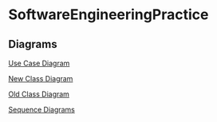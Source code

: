 # SoftwareEngineeringPractice
## Diagrams
[Use Case Diagram](https://drive.google.com/file/d/1TZBnwLbrYzN_rtDHoG7ovTYLz4JMTDst/view?usp=sharing)

[New Class Diagram](https://drive.google.com/file/d/1gzqQ0AXBI24RddafcyB61s94ZGXCrN8U/view?usp=sharing)

[Old Class Diagram](https://drive.google.com/file/d/1tpF8CfgXYkLrL0un2yI6m4j5sFMbGtDJ/view?usp=sharing)

[Sequence Diagrams](https://drive.google.com/file/d/1DDU6xHk5p2GxctTS-8zssBviHr1isZig/view?usp=sharing)
